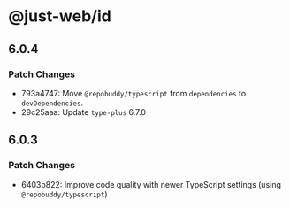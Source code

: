 # @just-web/id

## 6.0.4

### Patch Changes

- 793a4747: Move `@repobuddy/typescript` from `dependencies` to `devDependencies`.
- 29c25aaa: Update `type-plus` 6.7.0

## 6.0.3

### Patch Changes

- 6403b822: Improve code quality with newer TypeScript settings (using `@repobuddy/typescript`)
